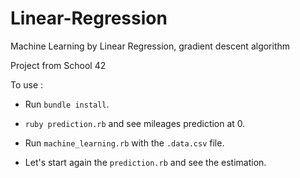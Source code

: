 # Linear-Regression
Machine Learning by Linear Regression, gradient descent algorithm

Project from School 42

To use :

- Run `bundle install`.

- `ruby prediction.rb` and see mileages prediction at 0.
- Run `machine_learning.rb` with the `.data.csv` file.
- Let's start again the `prediction.rb` and see the estimation.
